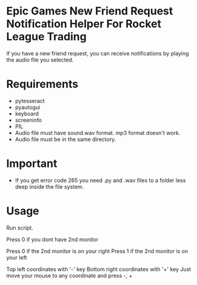 # Epic Games New Friend Request Notification Helper For Rocket League Trading

If you have a new friend request, you can receive notifications by playing the audio file you selected.

# Requirements

* pytesseract
* pyautogui
* keyboard
* screeninfo
* PIL
* Audio file must have sound.wav format. mp3 format doesn't work.
* Audio file must be in the same directory.

# Important

* If you get error code 265 you need .py and .wav files to a folder less deep inside the file system.

# Usage

Run script.

Press 0 if you dont have 2nd monitor

Press 0 if the 2nd monitor is on your right
Press 1 if the 2nd monitor is on your left

Top left coordinates with '-' key
Bottom right coordinates with '+' key
Just move your mouse to any coordinate and press -, +


